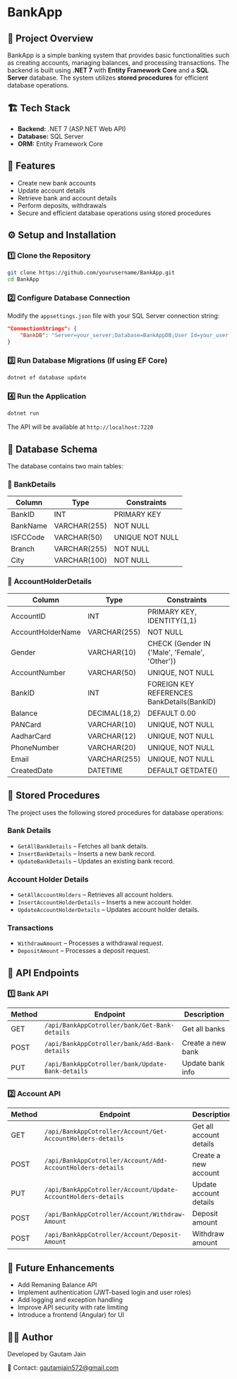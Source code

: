 # BankApp

## 📌 Project Overview

BankApp is a simple banking system that provides basic functionalities such as creating accounts, managing balances, and processing transactions. The backend is built using **.NET 7** with **Entity Framework Core** and a **SQL Server** database. The system utilizes **stored procedures** for efficient database operations.

## 🏗️ Tech Stack

- **Backend:** .NET 7 (ASP.NET Web API)
- **Database:** SQL Server
- **ORM:** Entity Framework Core

## 🔹 Features

- Create new bank accounts
- Update account details
- Retrieve bank and account details
- Perform deposits, withdrawals
- Secure and efficient database operations using stored procedures

## ⚙️ Setup and Installation

### 1️⃣ Clone the Repository

```sh
git clone https://github.com/yourusername/BankApp.git
cd BankApp
```

### 2️⃣ Configure Database Connection

Modify the `appsettings.json` file with your SQL Server connection string:

```json
"ConnectionStrings": {
    "BankDB": "Server=your_server;Database=BankAppDB;User Id=your_user;Password=your_password;"
}
```

### 3️⃣ Run Database Migrations (If using EF Core)

```sh
dotnet ef database update
```

### 4️⃣ Run the Application

```sh
dotnet run
```

The API will be available at `http://localhost:7220`

## 📂 Database Schema

The database contains two main tables:

### 🏦 **BankDetails**

| Column   | Type         | Constraints     |
| -------- | ------------ | --------------- |
| BankID   | INT          | PRIMARY KEY     |
| BankName | VARCHAR(255) | NOT NULL        |
| ISFCCode | VARCHAR(50)  | UNIQUE NOT NULL |
| Branch   | VARCHAR(255) | NOT NULL        |
| City     | VARCHAR(100) | NOT NULL        |

### 👤 **AccountHolderDetails**

| Column            | Type          | Constraints                                   |
| ----------------- | ------------- | --------------------------------------------- |
| AccountID         | INT           | PRIMARY KEY, IDENTITY(1,1)                    |
| AccountHolderName | VARCHAR(255)  | NOT NULL                                      |
| Gender            | VARCHAR(10)   | CHECK (Gender IN ('Male', 'Female', 'Other')) |
| AccountNumber     | VARCHAR(50)   | UNIQUE, NOT NULL                              |
| BankID            | INT           | FOREIGN KEY REFERENCES BankDetails(BankID)    |
| Balance           | DECIMAL(18,2) | DEFAULT 0.00                                  |
| PANCard           | VARCHAR(10)   | UNIQUE, NOT NULL                              |
| AadharCard        | VARCHAR(12)   | UNIQUE, NOT NULL                              |
| PhoneNumber       | VARCHAR(20)   | UNIQUE, NOT NULL                              |
| Email             | VARCHAR(255)  | UNIQUE, NOT NULL                              |
| CreatedDate       | DATETIME      | DEFAULT GETDATE()                             |

## 🔧 Stored Procedures

The project uses the following stored procedures for database operations:

### **Bank Details**
- `GetAllBankDetails` – Fetches all bank details.
- `InsertBankDetails` – Inserts a new bank record.
- `UpdateBankDetails` – Updates an existing bank record.

### **Account Holder Details**
- `GetAllAccountHolders` – Retrieves all account holders.
- `InsertAccountHolderDetails` – Inserts a new account holder.
- `UpdateAccountHolderDetails` – Updates account holder details.

### **Transactions**
- `WithdrawAmount` – Processes a withdrawal request.
- `DepositAmount` – Processes a deposit request.

## 📌 API Endpoints

### 1️⃣ **Bank API**

| Method | Endpoint                                         | Description       |
| ------ | -------------------------------------------------| ----------------- |
| GET    | `/api/BankAppCotroller/bank/Get-Bank-details`    | Get all banks     |
| POST   | `/api/BankAppCotroller/bank/Add-Bank-details`    | Create a new bank |
| PUT    | `/api/BankAppCotroller/bank/Update-Bank-details` | Update bank info  |

### 2️⃣ **Account API**

| Method | Endpoint                                                      | Description               |
| ------ | ------------------------------------------------------------- | ------------------------- |
| GET    | `/api/BankAppCotroller/Account/Get-AccountHolders-details`    | Get all account details   |
| POST   | `/api/BankAppCotroller/Account/Add-AccountHolders-details`    | Create a new account      |
| PUT    | `/api/BankAppCotroller/Account/Update-AccountHolders-details` | Update account details    |
| POST   | `/api/BankAppCotroller/Account/Withdraw-Amount`               | Deposit amount            |
| POST   | `/api/BankAppCotroller/Account/Deposit-Amount`                | Withdraw amount           |

## 🚀 Future Enhancements

- Add Remaning Balance API
- Implement authentication (JWT-based login and user roles)
- Add logging and exception handling
- Improve API security with rate limiting
- Introduce a frontend (Angular) for UI

## 👨‍💻 Author

Developed by Gautam Jain

📧 Contact: gautamjain572@gmail.com

